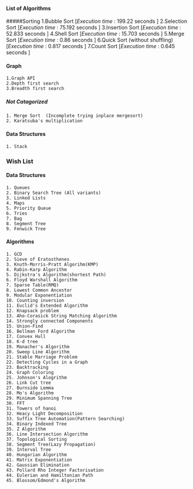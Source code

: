 #### List of Algorithms 
#####Sorting
    1.Bubble Sort 										[_Execution_ _time_ : 199.22 seconds ]
    2.Selection Sort									[_Execution_ _time_ : 75.192 seconds ]
    3.Insertion Sort									[_Execution_ _time_ : 52.833 seconds ]
	4.Shell Sort										[_Execution_ _time_ : 15.703 seconds ]
	5.Merge Sort										[_Execution_ _time_ :  0.86 seconds ]
	6.Quick Sort (without shuffling)					[_Execution_ _time_ : 0.817 seconds ]
	7.Count Sort										[_Execution_ _time_ :  0.645 seconds ]
 
#### Graph 
	1.Graph API
	2.Depth first search
	3.Breadth first search

##### Not Catagorized
	1. Merge Sort  (Incomplete trying inplace mergesort) 
	2. Karatsuba's multiplication 

#### Data Structures
	1. Stack



### Wish List

#### Data Structures
	1. Queues
	2. Binary Search Tree (All variants)
	3. Linked Lists
	4. Maps
	5. Priority Queue
	6. Tries
	7. Bag
	8. Segment Tree
	9. Fenwick Tree

#### Algorithms
	1. GCD 
	2. Sieve of Eratosthenes
	3. Knuth-Morris-Pratt Algorihm(KMP)
	4. Rabin-Karp Algorithm
	5. Dijkstra's Algorithm(shortest Path)
	6. Floyd Warshall Algorithm
	7. Sparse Table(RMQ)
	8. Lowest Common Ancestor
	9. Modular Exponentiation
	10. Counting inversion
	11. Euclid's Extended Algorithm
	12. Knapsack problem
	13. Aho-Corasick String Matching Algorithm
	14. Strongly connected Components
	15. Union-Find
	16. Bellman Ford Algorithm
	17. Convex Hull
	18. K-d tree
	19. Manacher's Algorithm
	20. Sweep Line Algorithm
	21. Stable Marriage Problem
	22. Detecting Cycles in a Graph
	23. Backtracking
	24. Graph Coloring
	25. Johnson's Alogrithm
	26. Link Cut tree
	27. Burnside Lemma
	28. Mo's Algorithm
	29. Minimum Spanning Tree
	30. FFT
	31. Towers of hanoi
    32. Heacy Light Decomposition
    33. Suffix Tree Automation(Pattern Searching)
    34. Binary Indexed Tree
    35. Z Algorithm
    36. Line Intersection Algorithm
    37. Topological Sorting
	38. Segment Tree(Lazy Propagation)
	39. Interval Tree
	40. Hungarian Algorithm
	41. Matrix Exponentiation
	42. Gaussian Elimination
	43. Pollard Rho Integer Factorisation
	44. Eulerian and Hamiltonian Path
	45. Blossom/Edmond's Algorithm
